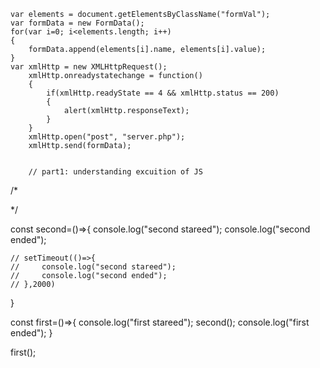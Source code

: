 
  







    var elements = document.getElementsByClassName("formVal");
    var formData = new FormData(); 
    for(var i=0; i<elements.length; i++)
    {
        formData.append(elements[i].name, elements[i].value);
    }
    var xmlHttp = new XMLHttpRequest();
        xmlHttp.onreadystatechange = function()
        {
            if(xmlHttp.readyState == 4 && xmlHttp.status == 200)
            {
                alert(xmlHttp.responseText);
            }
        }
        xmlHttp.open("post", "server.php"); 
        xmlHttp.send(formData); 


        // part1: understanding excuition of JS

/*


*/


const second=()=>{
    console.log("second stareed");
    console.log("second ended");
    
    // setTimeout(()=>{
    //     console.log("second stareed");
    //     console.log("second ended");
    // },2000)
  
}

const first=()=>{
    console.log("first stareed");
    second();
    console.log("first ended");
}

first();



